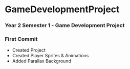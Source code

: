 # GameDevelopmentProject
### Year 2 Semester 1 - Game Development Project

### First Commit
- Created Project
- Created Player Sprites & Animations
- Added Parallax Background

